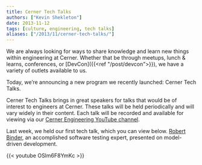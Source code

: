 ```yaml
---
title: Cerner Tech Talks
authors: ["Kevin Shekleton"]
date: 2013-11-12
tags: [culture, engineering, tech talks]
aliases: ["/2013/11/cerner-tech-talks/"]
---
```


We are always looking for ways to share knowledge and learn new things within engineering at Cerner. Whether that be through meetups, lunch & learns, conferences, or [DevCon]({{<ref "/post/devcon">}}), we have a variety of outlets available to us.

Today, we’re announcing a new program we recently launched: Cerner Tech Talks.

Cerner Tech Talks brings in great speakers for talks that would be of interest to engineers at Cerner. These talks will be held periodically and will vary widely in their content. Each talk will be recorded and available for viewing via our [Cerner Engineering YouTube channel](http://www.youtube.com/user/CernerEng).

Last week, we held our first tech talk, which you can view below. [Robert Binder](http://www.robertvbinder.com/), an accomplished software testing expert, presented on model-driven development.

{{< youtube OSlm6F8YmKc >}}
